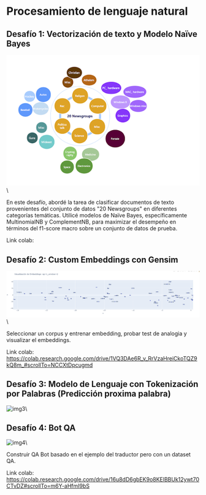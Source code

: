 # Procesamiento de lenguaje natural


## Desafío 1: Vectorización de texto y Modelo Naïve Bayes
![img1](Imagenes_readme/imagen_desafio1.png)\

En este desafío, abordé la tarea de clasificar documentos de texto provenientes del conjunto de datos "20 Newsgroups" en diferentes categorías temáticas. Utilicé modelos de Naïve Bayes, específicamente MultinomialNB y ComplementNB, para maximizar el desempeño en términos del f1-score macro sobre un conjunto de datos de prueba.


Link colab: 


## Desafío 2: Custom Embeddings con Gensim
![img2](Imagenes_readme/imagen_desafio2.png)\

Seleccionar un corpus y entrenar embedding, probar test de analogia y visualizar el embeddings.

Link colab:  https://colab.research.google.com/drive/1VQ3DAe6R_v_RrVzaHreiCkoTQZ9kQ8m_#scrollTo=NCCXtDpcugmd

## Desafío 3: Modelo de Lenguaje con Tokenización por Palabras (Predicción proxima palabra)
![img3](images_readme/desafio3.png)\

## Desafío 4: Bot QA
![img4](images_readme/desafio4.png)\

Construir QA Bot basado en el ejemplo del traductor pero con un dataset QA.


Link colab: https://colab.research.google.com/drive/16u8dD6gbEK9o8KElBBUk12ywt70CTvDZ#scrollTo=m6Y-aHfmI9bS
